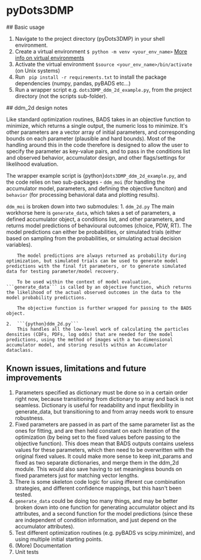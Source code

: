 # pyDots3DMP

## Basic usage

1. Navigate to the project directory (pyDots3DMP) in your shell environment.
2. Create a virtual environment ```$ python -m venv <your_env_name>```
    [More info on virtual environments](https://python.land/virtual-environments/virtualenv#Why_you_need_virtual_environments)
3. Activate the virtual environment ```$source <your_env_name>/bin/activate``` (on Unix systems)
3. Run ``` pip install -r requirements.txt``` to install the package dependencies (numpy, pandas, pyBADS etc...)
4. Run a wrapper script e.g. ```dots3DMP_ddm_2d_example.py```, from the project directory (not the scripts sub-folder).

## ddm_2d design notes

Like standard optimization routines, BADS takes in an objective function to minimize, which returns a single output, the numeric loss to minimize. It's other parameters are a vector array of initial parameters, and corresponding bounds on each parameter (plausible and hard bounds). Most of the handling around this in the code therefore is designed to allow the user to specify the parameter as key-value pairs, and to pass in the conditions list and observed behavior, accumulator design, and other flags/settings for likelihood evaluation.

The wrapper example script is {python}```dots3DMP_ddm_2d_example.py```, and the code relies on two sub-packages - ```ddm_moi``` (for handling the accumulator model, parameters, and defining the objective funciton) and ```behavior``` (for processing behavioral data and plotting results).

```ddm_moi``` is broken down into two submodules:
    1. ```ddm_2d.py``` 
        The main workhorse here is ```generate_data```, which takes a set of parameters, a defined accumulator object, a conditions list, and other parameters, and returns model predictions of behavioural outcomes (choice, PDW, RT). The model predictions can either be probabilities, or simulated trials (either based on sampling from the probabilities, or simulating actual decision variables).

        The model predictions are always returned as probability during optimization, but simulated trials can be used to generate model predictions with the final fit parameters, or to generate simulated data for testing parameter/model recovery.

        To be used within the context of model evaluation, ```generate_data``` is called by an objective function, which returns the likelihood of the actual observed outcomes in the data to the model probability predictions.

        The objective function is further wrapped for passing to the BADS object.

    2.  ```{python}ddm_2d.py``` 
        This handles all the low-level work of calculating the particles densities (CDFs, PDFs, log odds) that are needed for the model predictions, using the method of images with a two-dimensional accumulator model, and storing results within an Accumulator dataclass.


## Known issues, limitations and future improvements


1. Parameters specified as dictionary must be done so in a certain order right now, because transitioning from dictionary to array and back is not seamless. Dictionary is useful for readability and input flexibility in generate_data, but transitioning to and from array needs work to ensure robustness.
2. Fixed parameters are passed in as part of the same parameter list as the ones for fitting, and are then held constant on each iteration of the optimization (by being set to the fixed values before passing to the objective function). This does mean that BADS outputs contains useless values for these parameters, which then need to be overwritten with the original fixed values. It could make more sense to keep init_params and fixed as two separate dictionaries, and merge them in the ddm_2d module. This would also save having to set meaningless bounds on fixed parameters just for matching vector lengths.
2. There is some skeleton code logic for using ifferent cue combination strategies, and different confidence mappings, but this hasn't been tested.
3. ```generate_data``` could be doing too many things, and may be better broken down into one function for generating accumulator object and its attributes, and a second function for the model predictions (since these are independent of condition information, and just depend on the accumulator attributes).
4. Test different optimization routines (e.g. pyBADS vs scipy.minimize), and using multiple initial starting points.
5. (More) Documentation
6. Unit tests
